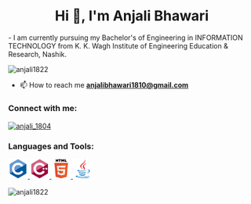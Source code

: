 <h1 align="center">Hi 👋, I'm Anjali Bhawari</h1>
-  I am currently pursuing my Bachelor's of Engineering in INFORMATION TECHNOLOGY from K. K. Wagh Institute of Engineering Education & Research, Nashik.
<p align="left"> <img src="https://komarev.com/ghpvc/?username=anjali1822&label=Profile%20views&color=0e75b6&style=flat" alt="anjali1822" /> </p>

- 📫 How to reach me **anjalibhawari1810@gmail.com**

<h3 align="left">Connect with me:</h3>
<p align="left">
<a href="https://www.codechef.com/users/anjali_1804" target="blank"><img align="center" src="https://cdn.jsdelivr.net/npm/simple-icons@3.1.0/icons/codechef.svg" alt="anjali_1804" height="30" width="40" /></a>
</p>

<h3 align="left">Languages and Tools:</h3>
<p align="left"> <a href="https://www.cprogramming.com/" target="_blank" rel="noreferrer"> <img src="https://raw.githubusercontent.com/devicons/devicon/master/icons/c/c-original.svg" alt="c" width="40" height="40"/> </a> <a href="https://www.w3schools.com/cpp/" target="_blank" rel="noreferrer"> <img src="https://raw.githubusercontent.com/devicons/devicon/master/icons/cplusplus/cplusplus-original.svg" alt="cplusplus" width="40" height="40"/> </a> <a href="https://www.w3.org/html/" target="_blank" rel="noreferrer"> <img src="https://raw.githubusercontent.com/devicons/devicon/master/icons/html5/html5-original-wordmark.svg" alt="html5" width="40" height="40"/> </a> <a href="https://www.java.com" target="_blank" rel="noreferrer"> <img src="https://raw.githubusercontent.com/devicons/devicon/master/icons/java/java-original.svg" alt="java" width="40" height="40"/> </a> </p>

<p><img align="center" src="https://github-readme-stats.vercel.app/api/top-langs?username=anjali1822&show_icons=true&locale=en&layout=compact" alt="anjali1822" /></p>
